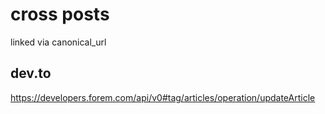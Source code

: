 # cross posts

linked via canonical_url

## dev.to

https://developers.forem.com/api/v0#tag/articles/operation/updateArticle
